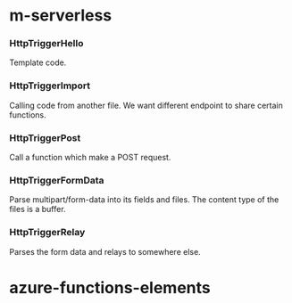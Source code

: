 # m-serverless

### HttpTriggerHello
Template code.

### HttpTriggerImport
Calling code from another file. We want different endpoint to share certain functions.

### HttpTriggerPost
Call a function which make a POST request.

### HttpTriggerFormData
Parse multipart/form-data into its fields and files. The content type of the files is a buffer.

### HttpTriggerRelay
Parses the form data and relays to somewhere else.
# azure-functions-elements
